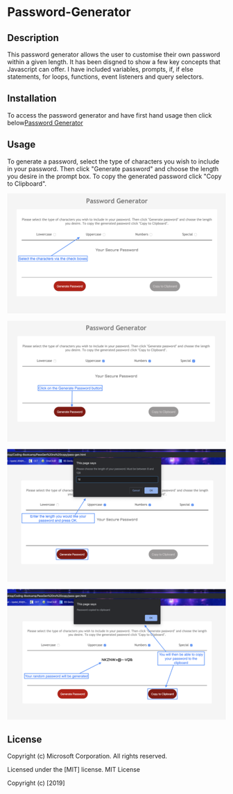 # Password-Generator

## Description

This password generator allows the user to customise their own password within a given length.
It has been disgned to show a few key concepts that Javascript can offer. I have included variables, prompts, if, if else statements, for loops, functions, event listeners and query selectors.

## Installation

To access the password generator and have first hand usage then click below[Password Generator](https://nils224.github.io/Password-Generator/Develop/index.html)

## Usage
To generate a password, select the type of characters you wish to include in your password.
Then click "Generate password" and choose the length you desire in the prompt box.
To copy the generated password click "Copy to Clipboard".

![screenshot](Assets/Screenshot-1.png)

![screenshot](Assets/Screenshot-2.png)

![screenshot](Assets/Screenshot-3.png)

![screenshot](Assets/Screenshot-4.png)

## License

Copyright (c) Microsoft Corporation. All rights reserved.

Licensed under the [MIT] license.
MIT License

Copyright (c) [2019]

